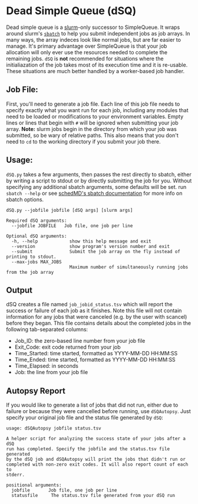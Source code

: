 # Dead Simple Queue (dSQ)

Dead simple queue is a [slurm](https://slurm.schedmd.com/)-only successor to SimpleQueue. It wraps around slurm's [`sbatch`](https://slurm.schedmd.com/sbatch.html) to help you submit independent jobs as job arrays. In many ways, the array indeces look like normal jobs, but are far easier to manage. It's primary advantage over SimpleQueue is that your job allocation will only ever use the resources needed to complete the remaining jobs. `dSQ` is **not** recommended for situations where the initialiazation of the job takes most of its execution time and it is re-usable. These situations are much better handled by a worker-based job handler.

## Job File:

First, you'll need to generate a job file. Each line of this job file needs to specify exactly what you want run for each job, including any modules that need to be loaded or modifications to your environment variables. Empty lines or lines that begin with `#` will be ignored when submitting your job array. **Note:** slurm jobs begin in the directory from which your job was submitted, so be wary of relative paths. This also means that you don't need to `cd` to the working directory if you submit your job there.

## Usage:

`dSQ.py` takes a few arguments, then passes the rest directly to sbatch, either by writing a script to stdout or by directly submitting the job for you. Without specifying any additional sbatch arguments, some defaults will be set. run `sbatch --help` or see [schedMD's sbatch documentation](https://slurm.schedmd.com/sbatch.html) for more info on sbatch options.


```
dSQ.py --jobfile jobfile [dSQ args] [slurm args]

Required dSQ arguments:
  --jobfile JOBFILE   Job file, one job per line

Optional dSQ arguments:
  -h, --help            show this help message and exit
  --version             show program's version number and exit
  --submit              Submit the job array on the fly instead of printing to stdout.
  --max-jobs MAX_JOBS
                        Maximum number of simultaneously running jobs from the job array
```

## Output

dSQ creates a file named `job_jobid_status.tsv` which will report the success or failure of each job as it finishes. Note this file will not contain information for any jobs that were canceled (e.g. by the user with scancel) before they began. This file contains details about the completed jobs in the following tab-separated columns:

* Job_ID: the zero-based line number from your job file
* Exit_Code: exit code returned from your job
* Time_Started: time started, formatted as YYYY-MM-DD HH:MM:SS
* Time_Ended: time started, formatted as YYYY-MM-DD HH:MM:SS
* Time_Elapsed: in seconds
* Job: the line from your job file

## Autopsy Report

If you would like to generate a list of jobs that did not run, either due to failure or because they were cancelled before running, use `dSQAutopsy`. Just specify your original job file and the status file generated by `dSQ`:

```
usage: dSQAutopsy jobfile status.tsv

A helper script for analyzing the success state of your jobs after a dSQ 
run has completed. Specify the jobfile and the status.tsv file generated 
by the dSQ job and dSQAutopsy will print the jobs that didn't run or 
completed with non-zero exit codes. It will also report count of each to 
stderr.

positional arguments:
  jobfile       Job file, one job per line
  statusfile     The status.tsv file generated from your dSQ run
```

